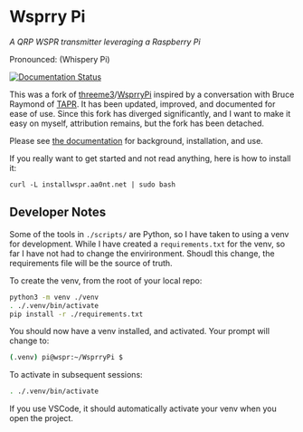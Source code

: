 # Wsprry Pi
*A QRP WSPR transmitter leveraging a Raspberry Pi*

Pronounced: (Whispery Pi)

[![Documentation Status](https://readthedocs.org/projects/wsprry-pi/badge/?version=latest)](https://wsprry-pi.readthedocs.io/en/latest/?badge=latest)

This was a fork of [threeme3](https://github.com/threeme3)/[WsprryPi](https://github.com/threeme3/WsprryPi) inspired by a conversation with Bruce Raymond of [TAPR](https://tapr.org/).  It has been updated, improved, and documented for ease of use.  Since this fork has diverged significantly, and I want to make it easy on myself, attribution remains, but the fork has been detached.

Please see [the documentation](https://wsprry-pi.readthedocs.io/en/latest/) for background, installation, and use.

If you really want to get started and not read anything, here is how to install it:

```
curl -L installwspr.aa0nt.net | sudo bash
```

## Developer Notes

Some of the tools in `./scripts/` are Python, so I have taken to using a venv for development.  While I have created a `requirements.txt` for the venv, so far I have not had to change the envirironment.  Shoudl this change, the requirements file will be the source of truth.

To create the venv, from the root of your local repo:
``` bash
python3 -m venv ./venv
. ./.venv/bin/activate
pip install -r ./requirements.txt
```
You should now have a venv installed, and activated.  Your prompt will change to:
``` bash
(.venv) pi@wspr:~/WsprryPi $
```
To activate in subsequent sessions:
``` bash
. ./.venv/bin/activate
```

If you use VSCode, it should automatically activate your venv when you open the project.
